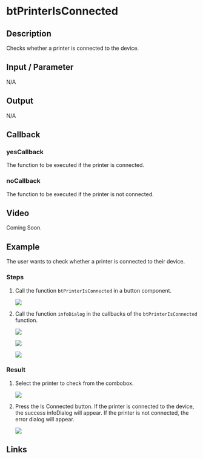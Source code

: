 # btPrinterIsConnected

## Description

Checks whether a printer is connected to the device.

## Input / Parameter

N/A

## Output

N/A

## Callback

### yesCallback

The function to be executed if the printer is connected.

### noCallback

The function to be executed if the printer is not connected.

## Video

Coming Soon.

<!-- Format: [![Video]({image-path}?raw=true)]({url-link}) -->

## Example

The user wants to check whether a printer is connected to their device.

<!-- Share a scenario, like a user requirements. -->

### Steps

1. Call the function `btPrinterIsConnected` in a button component. 

    ![](../btPrinterIsConnected/btPrinterIsConnected-step-1.png?raw=true)

2. Call the function `infoDialog` in the callbacks of the `btPrinterIsConnected` function.

    ![](../btPrinterIsConnected/btPrinterIsConnected-step-2.png?raw=true)

    ![](../btPrinterIsConnected/btPrinterIsConnected-step-3.png?raw=true)

    ![](../btPrinterIsConnected/btPrinterIsConnected-step-4.png?raw=true)

<!-- Show the steps and share some screenshots.

1. .....

Format: ![]({image-path}?raw=true) -->

### Result

1. Select the printer to check from the combobox. 
    
    ![](../btPrinterIsConnected/btPrinterIsConnected-result-1.jpg?raw=true)

2. Press the Is Connected button. If the printer is connected to the device, the success infoDialog will appear. If the printer is not connected, the error dialog will appear.

    ![](../btPrinterIsConnected/btPrinterIsConnected-result-2.jpg?raw=true)

<!-- Explain the output.

Format: ![]({image-path}?raw=true) -->

## Links